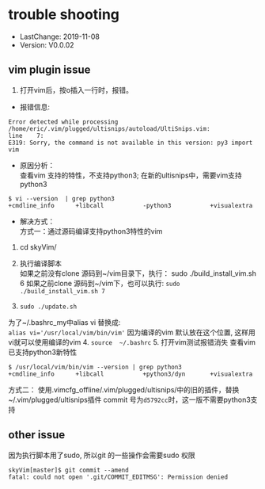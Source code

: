 # trouble shooting
- LastChange: 2019-11-08
-    Version: V0.0.02

## vim plugin issue
1. 打开vim后，按o插入一行时，报错。
- 报错信息:<br/>
```
Error detected while processing /home/eric/.vim/plugged/ultisnips/autoload/UltiSnips.vim:                                          
line    7:
E319: Sorry, the command is not available in this version: py3 import vim
```

- 原因分析：<br/>
查看vim 支持的特性，不支持python3; 在新的ultisnips中，需要vim支持python3
```
$ vi --version  | grep python3
+cmdline_info      +libcall           -python3           +visualextra
```

- 解决方式：<br/>
方式一：通过源码编译支持python3特性的vim
1. cd skyVim/
2. 执行编译脚本<br/>
如果之前没有clone 源码到~/vim目录下，执行：
sudo ./build_install_vim.sh 6
如果之前clone 源码到~/vim下，也可以执行:
`sudo ./build_install_vim.sh 7`

3. `sudo ./update.sh`<br/>

为了~/.bashrc_my中alias vi 替换成:<br/>
`alias vi='/usr/local/vim/bin/vim'`
因为编译的vim 默认放在这个位置, 这样用vi就可以使用编译的vim
4. `source  ~/.bashrc`
5. 打开vim测试报错消失
查看vim 已支持python3新特性
```
$ /usr/local/vim/bin/vim --version | grep python3
+cmdline_info      +libcall           +python3/dyn       +visualextra
```
方式二：
	使用.vimcfg_offline/.vim/plugged/ultisnips/中的旧的插件，替换~/.vim/plugged/ultisnips插件
	commit 号为`d5792cc`时，这一版不需要python3支持

## other issue
因为执行脚本用了sudo, 所以git 的一些操作会需要sudo 权限
```
skyVim[master]$ git commit --amend
fatal: could not open '.git/COMMIT_EDITMSG': Permission denied
```
